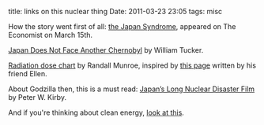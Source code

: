 title: links on this nuclear thing
Date: 2011-03-23 23:05
tags: misc
 

How the story went first of all: [the Japan Syndrome](http://www.economist.com/blogs/babbage/2011/03/post-earthquake_nuclear_crisis), appeared on The Economist on March 15th.

[Japan Does Not Face Another Chernobyl](http://online.wsj.com/article/SB10001424052748704893604576198421680697248.html) by William Tucker.

[Radiation dose chart](http://xkcd.com/radiation) by Randall Munroe, inspired
by [this page](http://people.reed.edu/~emcmanis/radiation.html) written by his
friend Ellen.

About Godzilla then, this is a must read: [Japan’s Long Nuclear Disaster Film](http://opinionator.blogs.nytimes.com/2011/03/14/japans-long-nuclear-disaster-film) by Peter W. Kirby.

And if you're thinking about clean energy, [look at this](http://xkcd.com/556/).

